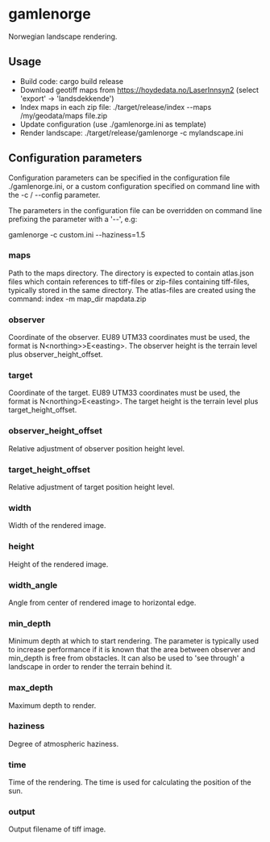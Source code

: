 # gamlenorge

Norwegian landscape rendering.

## Usage

  * Build code:
    cargo build release
  * Download geotiff maps from https://hoydedata.no/LaserInnsyn2
    (select 'export' -> 'landsdekkende')
  * Index maps in each zip file:
    ./target/release/index --maps /my/geodata/maps file.zip
  * Update configuration (use ./gamlenorge.ini as template)
  * Render landscape:
    ./target/release/gamlenorge -c mylandscape.ini

## Configuration parameters

Configuration parameters can be specified in the configuration file
./gamlenorge.ini, or a custom configuration specified on command line with
the -c / --config parameter.

The parameters in the configuration file can be overridden on command line
prefixing the parameter with a '--', e.g:

  gamlenorge -c custom.ini --haziness=1.5

### maps

Path to the maps directory. The directory is expected to contain atlas.json
files which contain references to tiff-files or zip-files containing tiff-files,
typically stored in the same directory. The atlas-files are created using the
command: index -m map_dir mapdata.zip

### observer

Coordinate of the observer. EU89 UTM33 coordinates must be used, the
format is N&lt;northing&gt;>E&lt;easting&gt;. The observer height is the terrain level
plus observer_height_offset.

### target

Coordinate of the target. EU89 UTM33 coordinates must be used, the
format is N&lt;northing&gt;E&lt;easting&gt;. The target height is the terrain level plus
target_height_offset.

### observer_height_offset

Relative adjustment of observer position height level.

### target_height_offset

Relative adjustment of target position height level.

### width

Width of the rendered image.

### height

Height of the rendered image.

### width_angle

Angle from center of rendered image to horizontal edge.

### min_depth

Minimum depth at which to start rendering. The parameter is typically used to
increase performance if it is known that the area between observer and min_depth
is free from obstacles. It can also be used to 'see through' a landscape in
order to render the terrain behind it.

### max_depth

Maximum depth to render.

### haziness

Degree of atmospheric haziness.

### time

Time of the rendering. The time is used for calculating the position of the sun.

### output

Output filename of tiff image.
